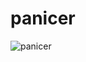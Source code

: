 # panicer
![panicer](https://user-images.githubusercontent.com/3696314/155504136-9ae19d0c-f8fb-4781-bab9-b926390ea3b6.png)
